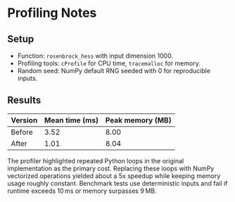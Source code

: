 # Profiling Notes

## Setup
- Function: `rosenbrock_hess` with input dimension 1000.
- Profiling tools: `cProfile` for CPU time, `tracemalloc` for memory.
- Random seed: NumPy default RNG seeded with 0 for reproducible inputs.

## Results
| Version | Mean time (ms) | Peak memory (MB) |
|---------|----------------|-----------------|
| Before  | 3.52           | 8.00            |
| After   | 1.01           | 8.04            |

The profiler highlighted repeated Python loops in the original implementation as the primary cost. Replacing these loops with NumPy vectorized operations yielded about a 5x speedup while keeping memory usage roughly constant. Benchmark tests use deterministic inputs and fail if runtime exceeds 10 ms or memory surpasses 9 MB.
